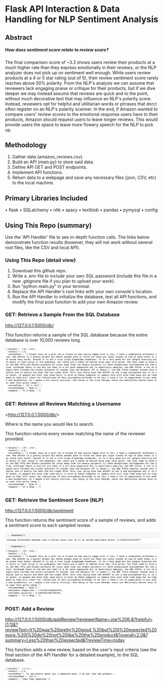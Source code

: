 # Flask API Interaction & Data Handling for NLP Sentiment Analysis

## Abstract
##### How does sentiment score relate to review score?
The final comparison score of ~3.3 shows users review their products at a much higher rate than they express emotionally in their reviews, or the NLP analyzer does not pick up on sentiment well enough. While users review products at a 4 or 5 star rating (out of 5), their review sentiment score rarely reaches above 50% polarity. From the NLP's analysis we can assume that reviewers lack engaging praise or critique for their products, but if we dive deeper we may instead assume that reviews are quick and to the point, without much decorative text that may influence an NLP's polarity score. Instead, reviewers opt for helpful and utilitarian words or phrases that don;t often register on an NLP's polarity scanner. In the end, if Amazon wanted to compare users' review scores to the emotional response users have to their products, Amazon should request users to leave longer reviews. This would provide users the space to leave more flowery speech for the NLP to pick up.

## Methodology
1. Gather data (amazon_reviews.csv).
2. Build an API (main.py) to store said data.
3. Define API GET and POST endpoints.
4. Implement API functions.
5. Return data to a webpage and save any necessary files (json, CSV, etc) to the local machine.

## Primary Libraries Included
• flask
• SQLalchemy
• nltk
• spacy
• textblob
• pandas
• pymysql
• config

## Using This Repo (summary)
Use the 'API Handler' file to see in-depth function calls. The links below demonstrate function results (however, they will not work without several root files, like the CSV and local API).

### Using This Repo (detail view)
1. Download this github repo.
2. Write a .env file to include your own SQL password (include this file in a new .gitignore file if you plan to upload your work).
3. Run "python main.py" in your terminal.
4. Replace the API Handler's root links with your own console's location.
5. Run the API Handler to initialize the database, test all API functions, and modify the final post function to add your own Amazon review.

### GET: Retrieve a Sample From the SQL Database
<http://127.0.0.1:5000/db/>

This function returns a sample of the SQL database because the entire database is over 10,000 reviews long.

![get_db](https://github.com/VeniceHartwell/proj-6/blob/main/images/get_db.png)

### GET: Retrieve all Reviews Matching a Username
<http://127.0.0.1:5000/db/<reviewername>>

Where <reviewerName> is the name you would like to search. 

This function returns every review matching the name of the reviewer provided.

![get_db_reviewer](https://github.com/VeniceHartwell/proj-6/blob/main/images/get_db_reviewer.png)

### GET: Retrieve the Sentiment Score (NLP)
<http://127.0.0.1:5000/db/sentiment>

This function returns the sentiment score of a sample of reviews, and adds a sentiment score to each sampled review.

![get_db_sentiment](https://github.com/VeniceHartwell/proj-6/blob/main/images/get_db_sentiment.png)

### POST: Add a Review
<http://127.0.0.1:5000/db/addReview?reviewerName=Joe%20R.&?helpful=[1:1]&?reviewText=It%20was%20pretty%20good,%20but%20I%20expected%20more.%20I%20do%20not%20like%20the%20product&?overall=2.0&?summary=Less%20than%20expected&?reviewTime=today>

This function adds a new review, based on the user's input criteria (see the final section of the API Handler for a detailed example), to the SQL database.

![get_db](https://github.com/VeniceHartwell/proj-6/blob/main/images/post_addReview.png)
